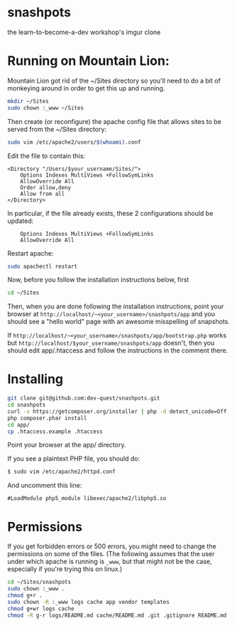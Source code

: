 snashpots
=========

the learn-to-become-a-dev workshop's imgur clone

Running on Mountain Lion:
========================

Mountain Lion got rid of the ~/Sites directory so you'll need to
do a bit of monkeying around in order to get this up and running.

``` bash
mkdir ~/Sites
sudo chown :_www ~/Sites
```

Then create (or reconfigure) the apache config file that
allows sites to be served from the ~/Sites directory:

``` bash
sudo vim /etc/apache2/users/$(whoami).conf
```

Edit the file to contain this:

``` config
<Directory "/Users/$your_username/Sites/">
    Options Indexes MultiViews +FollowSymLinks
    AllowOverride All
    Order allow,deny
    Allow from all
</Directory>
```

In particular, if the file already exists, these 2 configurations
should be updated:

``` config
    Options Indexes MultiViews +FollowSymLinks
    AllowOverride All
```

Restart apache:
``` bash
sudo apachectl restart
```

Now, before you follow the installation instructions below, first

``` bash
cd ~/Sites
```

Then, when you are done following the installation instructions,
point your browser at `http://localhost/~<your_username>/snashpots/app`
and you should see a "hello world" page with an awesome misspelling of snapshots.

If `http://localhost/~<your_username>/snashpots/app/bootstrap.php` works but
`http://localhost/$your_username/snashpots/app` doesn't, then you should
edit app/.htaccess and follow the instructions in the comment there.

Installing
====

```bash
git clone git@github.com:dev-quest/snashpots.git
cd snashpots
curl -s https://getcomposer.org/installer | php -d detect_unicode=Off
php composer.phar install
cd app/
cp .htaccess.example .htaccess
```

Point your browser at the app/ directory.

If you see a plaintext PHP file, you should do: 

```bash
$ sudo vim /etc/apache2/httpd.conf
```

And uncomment this line:

```
#LoadModule php5_module libexec/apache2/libphp5.so  
```


Permissions
====

If you get forbidden errors or 500 errors, you might need to change the permissions
on some of the files. (The following assumes that the user under which apache is running
is `_www`, but that might not be the case, especially if you're trying this on linux.)

``` bash
cd ~/Sites/snashpots
sudo chown :_www .
chmod g+r .
sudo chown -R :_www logs cache app vendor templates
chmod g+wr logs cache
chmod -R g-r logs/README.md cache/README.md .git .gitignore README.md
```
